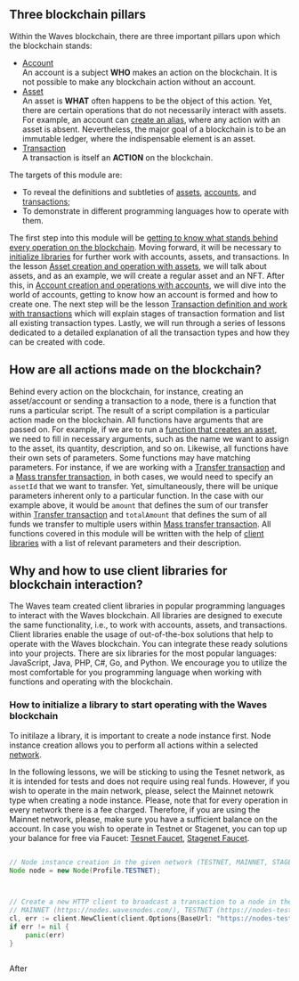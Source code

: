 ## Three blockchain pillars ##

Within the Waves blockchain, there are three important pillars upon which the blockchain stands:
- [Account]()  
   An account is a subject **WHO** makes an action on the blockchain. It is not possible to make any blockchain action without an account. 
- [Asset]()  
    An asset is **WHAT** often happens to be the object of this action. Yet, there are certain operations that do not necessarily interact with assets. For example, an account can [create an alias](), where any action with an asset is absent. Nevertheless, the major goal of a blockchain is to be an immutable ledger, where the indispensable element is an asset. 
- [Transaction]()  
    A transaction is itself an **ACTION** on the blockchain. 

The targets of this module are:
- To reveal the definitions and subtleties of [assets](), [accounts](), and [transactions]();
- To demonstrate in different programming languages how to operate with them.

The first step into this module will be [getting to know what stands behind every operation on the blockchain](#how-are-all-actions-made-on-the-blockchain). Moving forward, it will be necessary to [initialize libraries]() for further work with accounts, assets, and transactions. In the lesson [Asset creation and operation with assets](), we will talk about assets, and as an example, we will create a regular asset and an NFT. After this, in [Account creation and operations with accounts](), we will dive into the world of accounts, getting to know how an account is formed and how to create one. The next step will be the lesson [Transaction definition and work with transactions]() which will explain stages of transaction formation and list all existing transaction types. Lastly, we will run through a series of lessons dedicated to a detailed explanation of all the transaction types and how they can be created with code.

## How are all actions made on the blockchain? ##

Behind every action on the blockchain, for instance, creating an asset/account or sending a transaction to a node, there is a function that runs a particular script. The result of a script compilation is a particular action made on the blockchain. All functions have arguments that are passed on. For example, if we are to run a [function that creates an asset](), we need to fill in necessary arguments, such as the name we want to assign to the asset, its quantity, description, and so on. Likewise, all functions have their own sets of parameters. Some functions may have matching parameters. For instance, if we are working with a [Transfer transaction]() and a [Mass transfer transaction](), in both cases, we would need to specify an `assetId` that we want to transfer. Yet, simultaneously, there will be unique parameters inherent only to a particular function. In the case with our example above, it would be `amount` that defines the sum of our transfer within [Transfer transaction]() and `totalAmount` that defines the sum of all funds we transfer to multiple users within [Mass transfer transaction](). All functions covered in this module will be written with the help of [client libraries](#client-libraries) with a list of relevant parameters and their description.

## Why and how to use client libraries for blockchain interaction? ##

The Waves team created client libraries in popular programming languages to interact with the Waves blockchain. All libraries are designed to execute the same functionality, i.e., to work with accounts, assets, and transactions. Client libraries enable the usage of out-of-the-box solutions that help to operate with the Waves blockchain. You can integrate these ready solutions into your projects. There are six libraries for the most popular languages: JavaScript, Java, PHP, C#, Go, and Python. We encourage you to utilize the most comfortable for you programming language when working with functions and operating with the blockchain.

### How to initialize a library to start operating with the Waves blockchain ###

To initilaze a library, it is important to create a node instance first. Node instance creation allows you to perform all actions within a selected [network](). 


<Message type="warning">

In the following lessons, we will be sticking to using the Tesnet network, as it is intended for tests and does not require using real funds. However, if you wish to operate in the main network, please, select the Mainnet netowrk type when creating a node instance. Please, note that for every operation in every network there is a fee charged. Therefore, if you are using the Mainnet network, please, make sure you have a sufficient balance on the account. In case you wish to operate in Testnet or Stagenet, you can top up your balance for free via Faucet: [Tesnet Faucet](https://testnet.wavesexplorer.com/faucet), [Stagenet Faucet](https://stagenet.wavesexplorer.com/faucet).
</Message>

<CodeBlock>

```js
```
```java
// Node instance creation in the given network (TESTNET, MAINNET, STAGENET)
Node node = new Node(Profile.TESTNET);
```
```php
```
```csharp
```
```go
// Create a new HTTP client to broadcast a transaction to a node in the given network
// MAINNET (https://nodes.wavesnodes.com/), TESTNET (https://nodes-testnet.wavesnodes.com/), STAGENET (https://nodes-stagenet.wavesnodes.com/)
cl, err := client.NewClient(client.Options{BaseUrl: "https://nodes-testnet.wavesnodes.com/", Client: &http.Client{}})
if err != nil {
    panic(err)
}
```
```python
```

</CodeBlock>

After
